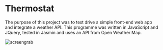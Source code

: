 # Thermostat

The purpose of this project was to test drive a simple front-end web app and integrate a weather API. This programme was written in JavaScript and JQuery, tested in Jasmin and uses an API from Open Weather Map.

![screengrab](../images/screengrab.png)